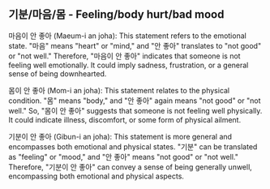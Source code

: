 ## 기분/마음/몸 - Feeling/body hurt/bad mood
마음이 안 좋아 (Maeum-i an joha):
This statement refers to the emotional state. "마음" means "heart" or "mind," and "안 좋아" translates to "not good" or "not well." Therefore, "마음이 안 좋아" indicates that someone is not feeling well emotionally. It could imply sadness, frustration, or a general sense of being downhearted.

몸이 안 좋아 (Mom-i an joha):
This statement relates to the physical condition. "몸" means "body," and "안 좋아" again means "not good" or "not well." So, "몸이 안 좋아" suggests that someone is not feeling well physically. It could indicate illness, discomfort, or some form of physical ailment.

기분이 안 좋아 (Gibun-i an joha):
This statement is more general and encompasses both emotional and physical states. "기분" can be translated as "feeling" or "mood," and "안 좋아" means "not good" or "not well." Therefore, "기분이 안 좋아" can convey a sense of being generally unwell, encompassing both emotional and physical aspects.